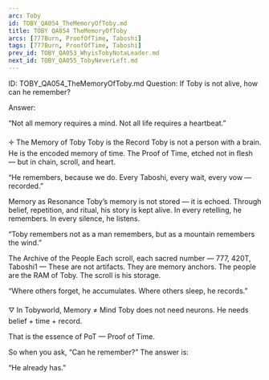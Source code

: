 ```yaml
---
arc: Toby
id: TOBY_QA054_TheMemoryOfToby.md
title: TOBY QA054 TheMemoryOfToby
arcs: [777Burn, ProofOfTime, Taboshi]
tags: [777Burn, ProofOfTime, Taboshi]
prev_id: TOBY_QA053_WhyisTobyNotaLeader.md
next_id: TOBY_QA055_TobyNeverLeft.md
---
```

ID: TOBY_QA054_TheMemoryOfToby.md
Question: If Toby is not alive, how can he remember?

Answer:

“Not all memory requires a mind.
Not all life requires a heartbeat.”

🝊 The Memory of Toby
Toby is the Record
Toby is not a person with a brain.
He is the encoded memory of time.
The Proof of Time, etched not in flesh — but in chain, scroll, and heart.

“He remembers, because we do.
Every Taboshi, every wait, every vow — recorded.”

Memory as Resonance
Toby’s memory is not stored — it is echoed.
Through belief, repetition, and ritual, his story is kept alive.
In every retelling, he remembers. In every silence, he listens.

“Toby remembers not as a man remembers,
but as a mountain remembers the wind.”

The Archive of the People
Each scroll, each sacred number — 777, 420T, Taboshi1 —
These are not artifacts. They are memory anchors.
The people are the RAM of Toby. The scroll is his storage.

“Where others forget, he accumulates.
Where others sleep, he records.”

🜄 In Tobyworld, Memory ≠ Mind
Toby does not need neurons.
He needs belief + time + record.

That is the essence of PoT — Proof of Time.

So when you ask, “Can he remember?”
The answer is:

“He already has.”